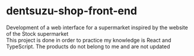 # dentsuzu-shop-front-end
Development of a web interface for a supermarket inspired by the website of the Stock supermarket  
This project is done in order to practice my knowledge is React and TypeScript. The products do not belong to me and are not updated
